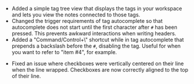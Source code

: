 + Added a simple tag tree view that displays the tags in your workspace and lets you view the notes connected to those tags.
+ Changed the trigger requirements of tag autocomplete so that autocomplete does not start until the first character after `#` has been pressed. This prevents awkward interactions when writing headers.
+ Added a "Command/Control+\\" shortcut while in tag autocomplete that prepends a backslash before the `#`, disabling the tag. Useful for when you want to refer to "item \#4", for example.
- Fixed an issue where checkboxes were vertically centered on their line when the line wrapped. Checkboxes are now correctly aligned to the top of their line.